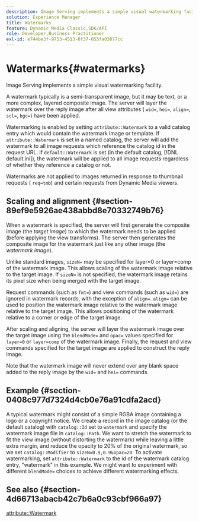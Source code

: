 ```yaml
---
description: Image Serving implements a simple visual watermarking facility.
solution: Experience Manager
title: Watermarks
feature: Dynamic Media Classic,SDK/API
role: Developer,Business Practitioner
exl-id: e744be3f-9753-4513-8f37-055fa03077cc
---
```

# Watermarks{#watermarks}

Image Serving implements a simple visual watermarking facility.

A watermark typically is a semi-transparent image, but it may be text, or a more complex, layered composite image. The server will layer the watermark over the reply image after all view attributes ( `wid=`, `hei=`, `align=`, `scl=`, `bgc=`) have been applied.

Watermarking is enabled by setting `attribute::Watermark` to a valid catalog entry which would contain the watermark image or template. If `attribute::Watermark` is set in a named catalog, the server will add the watermark to all image requests which reference the catalog id in the request URL. If `default::Watermark` is set (in the default catalog, [!DNL default.ini]), the watermark will be applied to all image requests regardless of whether they reference a catalog or not.

Watermarks are not applied to images returned in response to thumbnail requests ( `req=tmb`) and certain requests from Dynamic Media viewers.

## Scaling and alignment {#section-89ef9e5926ae438abbd8e70332749b76}

When a watermark is specified, the server will first generate the composite image (the *target image*) to which the watermark needs to be applied (before applying the view transforms). The server then generates the composite image for the watermark just like any other image (the *watermark image*).

Unlike standard images, `sizeN=` may be specified for layer=0 or layer=comp of the watermark image. This allows scaling of the watermark image relative to the target image. If `sizeN=` is not specified, the watermark image retains its pixel size when being merged with the target image.

Request commands (such as `fmt=`) and view commands (such as `wid=`) are ignored in watermark records, with the exception of `align=`. `align=` can be used to position the watermark image relative to the watermark image relative to the target image. This allows positioning of the watermark relative to a corner or edge of the target image.

After scaling and aligning, the server will layer the watermark image over the target image using the `blendMode=` and `opac=` values specified for `layer=0` or `layer=comp` of the watermark image. Finally, the request and view commands specified for the target image are applied to construct the reply image.

Note that the watermark image will never extend over any blank space added to the reply image by the `wid=` and `hei=` commands.

## Example {#section-0408c977d7324d4cb0e76a91cdfa2acd}

A typical watermark might consist of a simple RGBA image containing a logo or a copyright notice. We create a record in the image catalog (or the default catalog) with `catalog::Id` set to `watermark` and specify the watermark image file in `catalog::Path`. We want to stretch the watermark to fit the view image (without distorting the watermark) while leaving a little extra margin, and reduce the opacity to 20% of the original watermark, so we set `catalog::Modifier` to `sizeN=0.9,0.9&opac=20`. To activate watermarking, set `attribute::Watermark` to the id of the watermark catalog entry, "watermark" in this example. We might want to experiment with different `blendMode=` choices to achieve different watermarking effects.

## See also {#section-4d66713abacb42c7b6a0c93cbf966a97}

[attribute::Watermark](../../../../../is-api/image-catalog/image-serving-api-ref/c-image-catalog-reference/c-attributes-reference/r-watermark.md#reference-942b50acb2dd43a5ae498dc41ea9ac9b)
